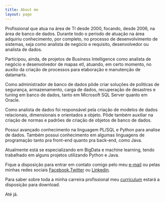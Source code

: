 ```yaml
---
title: About me
layout: page
---
```


Profissional que atua na área de TI desde 2000, focando, desde 2006, na área de banco de dados.
Durante todo o período de atuação na área adquiriu conhecimento, por completo, no processo de desenvolvimento de sistemas, seja como analista de negócio e requisito, desenvolvedor ou analista de dados. 

Participou, ainda, de projetos de Business Intelligence como analista de negócio e desenvolvedor de mapas etl, atuando, em certo momento, no auxilio da criação de processos para elaboração e manutenção de datamarts.

Como administrador de banco de dados pôde criar soluções de politicas de segurança, armazenamento, carga de dados, recuperação de desastres e tuning em banco de dados, tanto em Microsoft SQL Server quanto em Oracle.

Como analista de dados foi responsável pela criação de modelos de dados relacionais, dimensionais e orientados a objeto. Pôde também auxiliar na criação de normas e padrões de criação de objetos de banco de dados.

Possui avançado conhecimento na linguagem PL/SQL e Python para analise de dados. Também possui conhecimento em algumas linguagens de programação tanto pra front-end quanto pra back-end, como Java.

Atualmente está se especializando em BigData e machine learning, tendo trabalhado em alguns projetos utilizando Python e Java.

Fique a disposição para entrar em contato comigo pelo meu [e-mail] ou pelas minhas redes sociais [Facebook],[Twitter] ou [Linkedin].

Para saber sobre toda a minha carreira profissional meu [curriculum] estará a disposição para download.

<object data="{{ site.url }}/assets/images/Curriculum.pdf" width="1000" height="1000" type='application/pdf'/>

Até já.

[Facebook]: https://www.facebook.com/michelmourasilva
[Twitter]: https://twitter.com/meshellmoura
[Linkedin]: https://www.linkedin.com/in/michelmourasilva/
[e-mail]: michelmourasilva@gmail.com
[curriculum]: /assets/images/Curriculum.pdf
